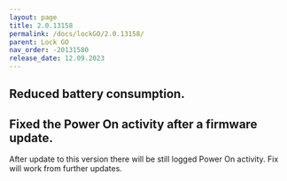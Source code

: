 ```yaml
---
layout: page
title: 2.0.13158
permalink: /docs/lockGO/2.0.13158/
parent: Lock GO
nav_order: -20131580
release_date: 12.09.2023
---
```


## Reduced battery consumption.
## Fixed the Power On activity after a firmware update.
After update to this version there will be still logged Power On activity. Fix will work from further updates.
